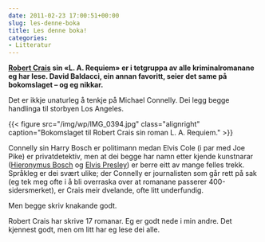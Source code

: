 ```yaml
---
date: 2011-02-23 17:00:51+00:00
slug: les-denne-boka
title: Les denne boka!
categories:
- Litteratur
---
```


**[Robert Crais](http://en.wikipedia.org/wiki/Robert_Crais) sin «L. A. Requiem» er i tetgruppa av alle kriminalromanane eg har lese. David Baldacci, ein annan favoritt, seier det same på bokomslaget – og eg nikkar.**

<!--more-->

Det er ikkje unaturleg å tenkje på Michael Connelly. Dei legg begge handlinga til storbyen Los Angeles. 

{{< figure src="/img/wp/IMG_0394.jpg" class="alignright" caption="Bokomslaget til Robert Crais sin roman L. A. Requiem." >}}

Connelly sin Harry Bosch er politimann medan Elvis Cole (i par med Joe Pike) er privatdetektiv, men at dei begge har namn etter kjende kunstnarar ([Hieronymus Bosch](http://en.wikipedia.org/wiki/Hieronymus_Bosch) og [Elvis Presley](http://nn.wikipedia.org/wiki/Elvis_Presley)) er berre eitt av mange felles trekk. Språkleg er dei svært ulike; der Connelly er journalisten som går rett på sak (eg tek meg ofte i å bli overraska over at romanane passerer 400-sidersmerket), er Crais meir dvelande, ofte litt underfundig.

Men begge skriv knakande godt.


Robert Crais har skrive 17 romanar. Eg er godt nede i min andre. Det kjennest godt, men om litt har eg lese dei alle.
